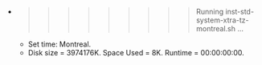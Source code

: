 * >>>>>>>>> Running inst-std-system-xtra-tz-montreal.sh ...
  * Set time: Montreal.
  * Disk size = 3974176K. Space Used = 8K. Runtime = 00:00:00:00.
